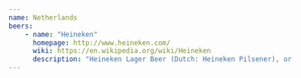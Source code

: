 ```yaml
---
name: Netherlands
beers:
    - name: "Heineken"
      homepage: http://www.heineken.com/
      wiki: https://en.wikipedia.org/wiki/Heineken
      description: "Heineken Lager Beer (Dutch: Heineken Pilsener), or simply Heineken (Dutch pronunciation: [ˈɦɛinəkən]), is a pale lager beer with 5% alcohol by volume produced by the Dutch brewing company Heineken International. Heineken is well known for its signature green bottle and red star."
---
```

